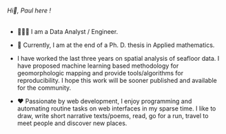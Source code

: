 ###### Hi👋, Paul here !

- 👨🏻‍💻 I am a Data Analyst / Engineer.
  
- 🔭 Currently, I am at the end of a Ph. D. thesis in Applied mathematics.
- I have worked the last three years on spatial analysis of seafloor data. I have proposed machine learning based methodology for geomorphologic mapping and provide tools/algorithms for reproducibility. I hope this work will be sooner published and available for the community.

- ❤️ Passionate by web development, I enjoy programming and automating routine tasks on web interfaces in my sparse time.​ I like to draw, write short narrative texts/poems, read, go for a run, travel to meet people and discover new places. 


